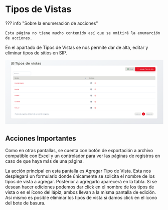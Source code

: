 # Tipos de Vistas

??? info "Sobre la enumeración de acciones"

    Esta página no tiene mucho contenido así que se omitirá la enumarción de acciones.

En el apartado de Tipos de Vistas se nos permite dar de alta, editar y eliminar tipos de sitios en SIP.

![t_vistas](../assets/t_vistas.png)

## Acciones Importantes

Como en otras pantallas, se cuenta con botón de exportación a archivo compatible con Excel y un controlador para ver las páginas de registros en caso de que haya más de una página.

La acción principal en esta pantalla es Agregar Tipo de Vista. Esta nos desplegará un formulario donde únicamente se solicita el nombre de los tipos de vista a agregar. Posterior a agregarlo aparecerá en la tabla. Si se desean hacer ediciones podemos dar click en el nombre de los tipos de vista o en el ícono del lápiz, ambos llevan a la misma pantalla de edición. Así mismo es posible eliminar los tipos de vista si damos click en el ícono del bote de basura.